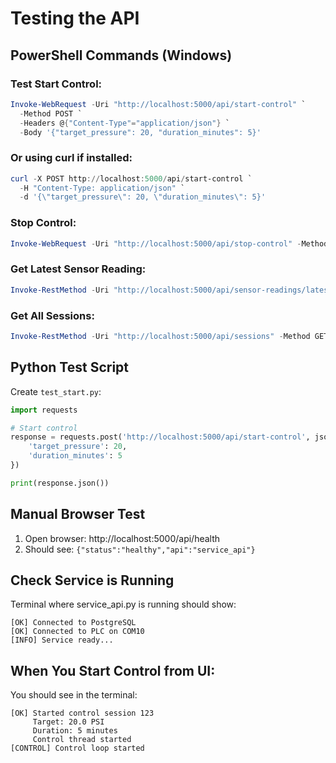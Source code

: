 # Testing the API

## PowerShell Commands (Windows)

### Test Start Control:
```powershell
Invoke-WebRequest -Uri "http://localhost:5000/api/start-control" `
  -Method POST `
  -Headers @{"Content-Type"="application/json"} `
  -Body '{"target_pressure": 20, "duration_minutes": 5}'
```

### Or using curl if installed:
```powershell
curl -X POST http://localhost:5000/api/start-control `
  -H "Content-Type: application/json" `
  -d '{\"target_pressure\": 20, \"duration_minutes\": 5}'
```

### Stop Control:
```powershell
Invoke-WebRequest -Uri "http://localhost:5000/api/stop-control" -Method POST
```

### Get Latest Sensor Reading:
```powershell
Invoke-RestMethod -Uri "http://localhost:5000/api/sensor-readings/latest" -Method GET
```

### Get All Sessions:
```powershell
Invoke-RestMethod -Uri "http://localhost:5000/api/sessions" -Method GET
```

## Python Test Script

Create `test_start.py`:
```python
import requests

# Start control
response = requests.post('http://localhost:5000/api/start-control', json={
    'target_pressure': 20,
    'duration_minutes': 5
})

print(response.json())
```

## Manual Browser Test

1. Open browser: http://localhost:5000/api/health
2. Should see: `{"status":"healthy","api":"service_api"}`

## Check Service is Running

Terminal where service_api.py is running should show:
```
[OK] Connected to PostgreSQL
[OK] Connected to PLC on COM10
[INFO] Service ready...
```

## When You Start Control from UI:

You should see in the terminal:
```
[OK] Started control session 123
     Target: 20.0 PSI
     Duration: 5 minutes
     Control thread started
[CONTROL] Control loop started
```

